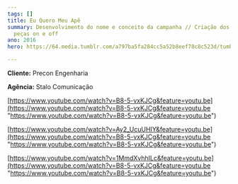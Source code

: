 ```yaml
---
tags: []
title: Eu Quero Meu Apê
summary: Desenvolvimento do nome e conceito da campanha // Criação dos roteirose das
  peças on e off
ano: 2016
hero: https://64.media.tumblr.com/a797ba5fa284cc5a52b8eef78c8c523d/tumblr_n0sns6x6X31tsd7eso2_500.jpg

---
```

**Cliente:** Precon Engenharia

**Agência:** Stalo Comunicação

[https://www.youtube.com/watch?v=B8-5-vxKJCg&feature=youtu.be](https://www.youtube.com/watch?v=B8-5-vxKJCg&feature=youtu.be "https://www.youtube.com/watch?v=B8-5-vxKJCg&feature=youtu.be")

[https://www.youtube.com/watch?v=Ay2_UcuUHIY&feature=youtu.be](https://www.youtube.com/watch?v=B8-5-vxKJCg&feature=youtu.be "https://www.youtube.com/watch?v=B8-5-vxKJCg&feature=youtu.be")

[https://www.youtube.com/watch?v=1MmdXvhhILc&feature=youtu.be](https://www.youtube.com/watch?v=B8-5-vxKJCg&feature=youtu.be "https://www.youtube.com/watch?v=B8-5-vxKJCg&feature=youtu.be")